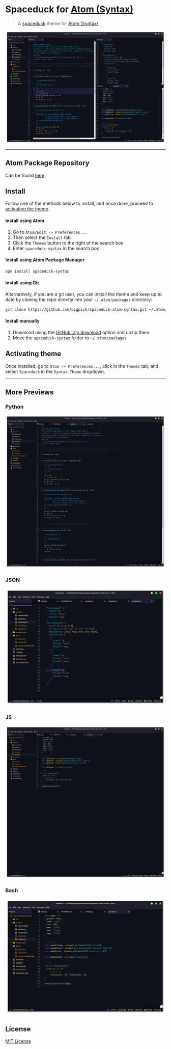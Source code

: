 # Spaceduck for [Atom (Syntax)](https://atom.io/)

> A [spaceduck](https://github.com/pineapplegiant/spaceduck) theme for [Atom (Syntax)](https://atom.io/)

![Screenshot](./screenshot.png)

---

## Atom Package Repository
Can be found [here](https://atom.io/packages/spaceduck-syntax).

## Install

Follow one of the methods below to install, and once done, proceed to [activating the theme](#activating-theme).

#### Install using Atom

1. Go to `Atom/Edit -> Preferences...`
2. Then select the `Install` tab
3. Click the `Themes` button to the right of the search box
4. Enter `spaceduck-syntax` in the search box

#### Install using Atom Package Manager

```bash
apm install spaceduck-syntax
```

#### Install using Git

Alternatively, if you are a git user, you can install the theme and keep up to date by cloning the repo directly into your `~/.atom/packages` directory:

```bash
git clone https://github.com/bigpick/spaceduck-atom-syntax.git ~/.atom/packages/spaceduck-syntax
```

#### Install manually

1. Download using the [GitHub .zip download](https://github.com/dracula/spaceduck-atom-syntax/archive/main.zip) option and unzip them.
2. Move the `spaceduck-syntax` folder to `~/.atom/packages`

## Activating theme

Once installed, go to `Atom -> Preferences...`, click in the `Themes` tab, and select `Spaceduck` in the `Syntax Theme` dropdown.

---

## More Previews

### Python
![python-demo](./samples_pics/python.png)

### JSON
![json-demo](./samples_pics/json.png)

### JS
![js-demo](./samples_pics/js.png)

### Bash
![bash-demo](./samples_pics/bash.png)

## License

[MIT License](./LICENSE)
